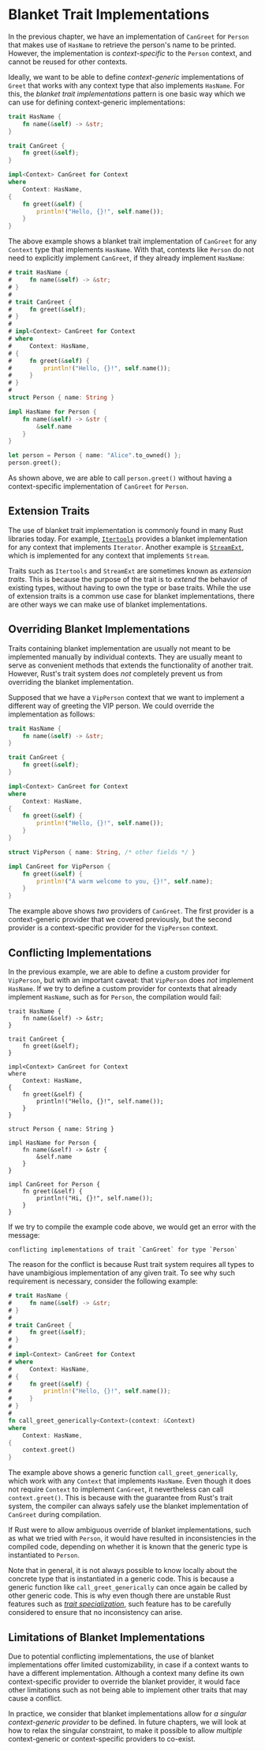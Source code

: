 # Blanket Trait Implementations

In the previous chapter, we have an implementation of `CanGreet` for `Person` that
makes use of `HasName` to retrieve the person's name to be printed.
However, the implementation is _context-specific_ to the `Person` context,
and cannot be reused for other contexts.

Ideally, we want to be able to define _context-generic_ implementations
of `Greet` that works with any context type that also implements `HasName`.
For this, the _blanket trait implementations_ pattern is one basic way which we can use for
defining context-generic implementations:

```rust
trait HasName {
    fn name(&self) -> &str;
}

trait CanGreet {
    fn greet(&self);
}

impl<Context> CanGreet for Context
where
    Context: HasName,
{
    fn greet(&self) {
        println!("Hello, {}!", self.name());
    }
}
```

The above example shows a blanket trait implementation of `CanGreet` for any
`Context` type that implements `HasName`. With that, contexts like `Person`
do not need to explicitly implement `CanGreet`, if they already implement
`HasName`:

```rust
# trait HasName {
#     fn name(&self) -> &str;
# }
#
# trait CanGreet {
#     fn greet(&self);
# }
#
# impl<Context> CanGreet for Context
# where
#     Context: HasName,
# {
#     fn greet(&self) {
#         println!("Hello, {}!", self.name());
#     }
# }
#
struct Person { name: String }

impl HasName for Person {
    fn name(&self) -> &str {
        &self.name
    }
}

let person = Person { name: "Alice".to_owned() };
person.greet();
```

As shown above, we are able to call `person.greet()` without having a context-specific
implementation of `CanGreet` for `Person`.

## Extension Traits

The use of blanket trait implementation is commonly found in many Rust libraries today.
For example, [`Itertools`](https://docs.rs/itertools/latest/itertools/trait.Itertools.html)
provides a blanket implementation for any context that implements `Iterator`.
Another example is [`StreamExt`](https://docs.rs/futures/latest/futures/stream/trait.StreamExt.html),
which is implemented for any context that implements `Stream`.

Traits such as `Itertools` and `StreamExt` are sometimes known as _extension traits_. This is
because the purpose of the trait is to _extend_ the behavior of existing types, without having
to own the type or base traits. While the use of extension traits is a common use case for
blanket implementations, there are other ways we can make use of blanket implementations.

## Overriding Blanket Implementations

Traits containing blanket implementation are usually not meant to be implemented manually
by individual contexts. They are usually meant to serve as convenient methods that extends the
functionality of another trait. However, Rust's trait system does _not_ completely prevent us
from overriding the blanket implementation.

Supposed that we have a `VipPerson` context that we want to implement a different way of
greeting the VIP person. We could override the implementation as follows:

```rust
trait HasName {
    fn name(&self) -> &str;
}

trait CanGreet {
    fn greet(&self);
}

impl<Context> CanGreet for Context
where
    Context: HasName,
{
    fn greet(&self) {
        println!("Hello, {}!", self.name());
    }
}

struct VipPerson { name: String, /* other fields */ }

impl CanGreet for VipPerson {
    fn greet(&self) {
        println!("A warm welcome to you, {}!", self.name);
    }
}
```

The example above shows _two_ providers of `CanGreet`. The first provider is
a context-generic provider that we covered previously, but the second provider
is a context-specific provider for the `VipPerson` context.

## Conflicting Implementations

In the previous example, we are able to define a custom provider for `VipPerson`,
but with an important caveat: that `VipPerson` does _not_ implement `HasName`.
If we try to define a custom provider for contexts that already implement `HasName`,
such as for `Person`, the compilation would fail:

```rust,compile_fail
trait HasName {
    fn name(&self) -> &str;
}

trait CanGreet {
    fn greet(&self);
}

impl<Context> CanGreet for Context
where
    Context: HasName,
{
    fn greet(&self) {
        println!("Hello, {}!", self.name());
    }
}

struct Person { name: String }

impl HasName for Person {
    fn name(&self) -> &str {
        &self.name
    }
}

impl CanGreet for Person {
    fn greet(&self) {
        println!("Hi, {}!", self.name());
    }
}
```

If we try to compile the example code above, we would get an error with the message:

```text
conflicting implementations of trait `CanGreet` for type `Person`
```

The reason for the conflict is because Rust trait system requires all types
to have unambigious implementation of any given trait. To see why such requirement
is necessary, consider the following example:

```rust
# trait HasName {
#     fn name(&self) -> &str;
# }
#
# trait CanGreet {
#     fn greet(&self);
# }
#
# impl<Context> CanGreet for Context
# where
#     Context: HasName,
# {
#     fn greet(&self) {
#         println!("Hello, {}!", self.name());
#     }
# }
#
fn call_greet_generically<Context>(context: &Context)
where
    Context: HasName,
{
    context.greet()
}
```

The example above shows a generic function `call_greet_generically`, which work with
any `Context` that implements `HasName`. Even though it does not require `Context` to
implement `CanGreet`, it nevertheless can call `context.greet()`. This is because with
the guarantee from Rust's trait system, the compiler can always safely use the blanket
implementation of `CanGreet` during compilation.

If Rust were to allow ambiguous override of blanket implementations, such as what we
tried with `Person`, it would have resulted in inconsistencies in the compiled code,
depending on whether it is known that the generic type is instantiated to `Person`.

Note that in general, it is not always possible to know locally about the concrete type
that is instantiated in a generic code. This is because a generic function like
`call_greet_generically` can once again be called by other generic code. This is why
even though there are unstable Rust features such as
[_trait specialization_](https://rust-lang.github.io/rfcs/1210-impl-specialization.html),
such feature has to be carefully considered to ensure that no inconsistency can arise.

## Limitations of Blanket Implementations

Due to potential conflicting implementations, the use of blanket implementations offer
limited customizability, in case if a context wants to have a different implementation.
Although a context many define its own context-specific provider to override the blanket
provider, it would face other limitations such as not being able to implement other traits
that may cause a conflict.

In practice, we consider that blanket implementations allow for _a singular context-generic provider_
to be defined. In future chapters, we will look at how to relax the singular constraint,
to make it possible to allow _multiple_ context-generic or context-specific providers to co-exist.